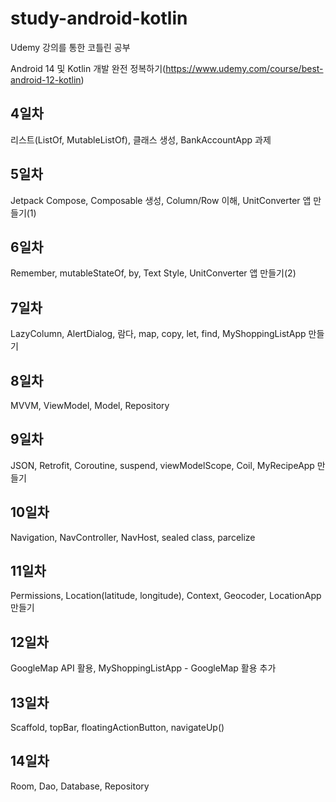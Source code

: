 # study-android-kotlin

Udemy 강의를 통한 코틀린 공부

Android 14 및 Kotlin 개발 완전 정복하기(https://www.udemy.com/course/best-android-12-kotlin)

## 4일차

리스트(ListOf, MutableListOf), 클래스 생성, BankAccountApp 과제

## 5일차

Jetpack Compose, Composable 생성, Column/Row 이해, UnitConverter 앱 만들기(1)

## 6일차

Remember, mutableStateOf, by, Text Style, UnitConverter 앱 만들기(2)

## 7일차

LazyColumn, AlertDialog, 람다, map, copy, let, find, MyShoppingListApp 만들기

## 8일차

MVVM, ViewModel, Model, Repository

## 9일차

JSON, Retrofit, Coroutine, suspend, viewModelScope, Coil, MyRecipeApp 만들기

## 10일차

Navigation, NavController, NavHost, sealed class, parcelize

## 11일차

Permissions, Location(latitude, longitude), Context, Geocoder, LocationApp 만들기

## 12일차

GoogleMap API 활용, MyShoppingListApp - GoogleMap 활용 추가

## 13일차

Scaffold, topBar, floatingActionButton, navigateUp()

## 14일차

Room, Dao, Database, Repository
